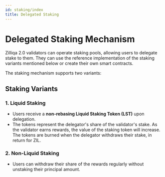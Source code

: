 ```yaml
---
id: staking/index
title: Delegated Staking
---
```


# Delegated Staking Mechanism

Zilliqa 2.0 validators can operate staking pools, allowing users to delegate 
stake to them. They can use the reference implementation of the staking 
variants mentioned below or create their own smart contracts.

The staking mechanism supports two variants:

## Staking Variants

### 1. **Liquid Staking**

- Users receive a **non-rebasing Liquid Staking Token (LST)** upon delegation.
- The tokens represent the delegator's share of the validator's stake. As the 
validator earns rewards, the value of the staking token will increase.
The tokens are burned when the delegator withdraws their stake,
 in return for ZIL.

### 2. **Non-Liquid Staking**

- Users can withdraw their share of the rewards regularly without unstaking 
their principal amount.
